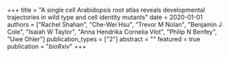+++
title = "A single cell Arabidopsis root atlas reveals developmental trajectories in wild type and cell identity mutants"
date = 2020-01-01
authors = ["Rachel Shahan", "Che-Wei Hsu", "Trevor M Nolan", "Benjamin J Cole", "Isaiah W Taylor", "Anna Hendrika Cornelia Vlot", "Philip N Benfey", "Uwe Ohler"]
publication_types = ["2"]
abstract = ""
featured = true
publication = "*bioRxiv*"
+++

